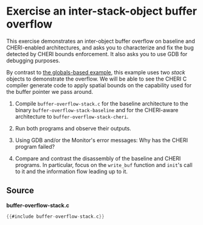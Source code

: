 # Exercise an inter-stack-object buffer overflow

This exercise demonstrates an inter-object buffer overflow on baseline and
CHERI-enabled architectures, and asks you to characterize and fix the bug
detected by CHERI bounds enforcement.  It also asks you to use GDB for
debugging purposes.

By contrast to [the globals-based example](../buffer-overflow-global), this
example uses two *stack* objects to demonstrate the overflow.  We will be able
to see the CHERI C compiler generate code to apply spatial bounds on the
capability used for the buffer pointer we pass around.

1. Compile `buffer-overflow-stack.c` for the baseline architecture to
   the binary `buffer-overflow-stack-baseline` and for the CHERI-aware
   architecture to `buffer-overflow-stack-cheri`.

2. Run both programs and observe their outputs.

3. Using GDB and/or the Monitor's error messages:
   Why has the CHERI program failed?

4. Compare and contrast the disassembly of the baseline and CHERI programs.
   In particular, focus on the `write_buf` function and `init`'s call to it
   and the information flow leading up to it.

## Source

**buffer-overflow-stack.c**
```C
{{#include buffer-overflow-stack.c}}
```
